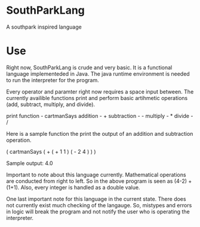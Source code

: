 # SouthParkLang
A southpark inspired language


# Use
Right now, SouthParkLang is crude and very basic. It is a functional language implementeded in Java. The java runtime environment is needed to run the interpreter for the program.

Every operator and paramter right now requires a space input between. The currently availible functions print and perform basic artihmetic operations (add, subtract, multiply, and divide).

print function - cartmanSays
addition - +
subtraction - -
multiply - *
divide - /

Here is a sample function the print the output of an addition and subtraction operation.

( cartmanSays ( + ( + 1 1 ) ( - 2 4 ) ) )

Sample output: 4.0

Important to note about this language currently. Mathematical operations are conducted from right to left. So in the above program is seen as (4-2) + (1+1). Also, every integer is handled as a double value. 

One last important note for this language in the current state. There does not currently exist much checking of the langauge. So, mistypes and errors in logic will break the program and not notify the user who is operating the interpreter. 
